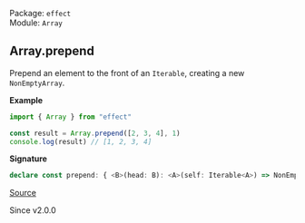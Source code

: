 Package: `effect`<br />
Module: `Array`<br />

## Array.prepend

Prepend an element to the front of an `Iterable`, creating a new `NonEmptyArray`.

**Example**

```ts
import { Array } from "effect"

const result = Array.prepend([2, 3, 4], 1)
console.log(result) // [1, 2, 3, 4]
```

**Signature**

```ts
declare const prepend: { <B>(head: B): <A>(self: Iterable<A>) => NonEmptyArray<A | B>; <A, B>(self: Iterable<A>, head: B): NonEmptyArray<A | B>; }
```

[Source](https://github.com/Effect-TS/effect/tree/main/packages/effect/src/Array.ts#L361)

Since v2.0.0